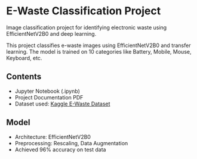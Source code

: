 # E-Waste Classification Project
Image classification project for identifying electronic waste using EfficientNetV2B0 and deep learning.


This project classifies e-waste images using EfficientNetV2B0 and transfer learning. The model is trained on 10 categories like Battery, Mobile, Mouse, Keyboard, etc.

## Contents
- Jupyter Notebook (.ipynb)
- Project Documentation PDF
- Dataset used: [Kaggle E-Waste Dataset](https://www.kaggle.com/datasets/akshat103/e-waste-image-dataset)

## Model
- Architecture: EfficientNetV2B0
- Preprocessing: Rescaling, Data Augmentation
- Achieved 96% accuracy on test data

